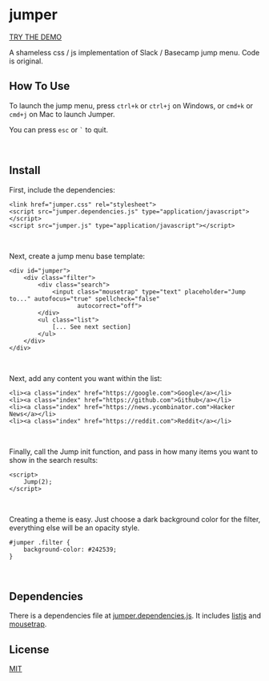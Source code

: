 # jumper

[TRY THE DEMO](https://snellingio.github.io/jumper/index.html)

A shameless css / js implementation of Slack / Basecamp jump menu. Code is original.

## How To Use
<p>
    To launch the jump menu, press <code>ctrl+k</code> or <code>ctrl+j</code> on Windows, or
    <code>cmd+k</code> or
    <code>cmd+j</code> on Mac to
    launch Jumper.</p>
<p>
    You can press <code>esc</code> or <code>`</code> to quit.
</p>
<br>

## Install
<p>
    First, include the dependencies:
<pre><code>&lt;link href="jumper.css" rel="stylesheet"&gt;
&lt;script src="jumper.dependencies.js" type="application/javascript">&lt;/script&gt;
&lt;script src="jumper.js" type="application/javascript">&lt;/script&gt;
</code></pre>
</p>
<br>


<p>
    Next, create a jump menu base template:
<pre><code>&lt;div id="jumper"&gt;
    &lt;div class="filter"&gt;
        &lt;div class="search"&gt;
            &lt;input class="mousetrap" type="text" placeholder="Jump to..." autofocus="true" spellcheck="false"
                   autocorrect="off"&gt;
        &lt;/div>
        &lt;ul class="list"&gt;
            [... See next section]
        &lt;/ul&gt;
    &lt;/div&gt;
&lt;/div&gt;
</code></pre>
</p>
<br>


<p>
    Next, add any content you want within the list:
<pre><code>&lt;li&gt;&lt;a class="index" href="https://google.com">Google&lt;/a&gt;&lt;/li&gt;
&lt;li&gt;&lt;a class="index" href="https://github.com">Github&lt;/a&gt;&lt;/li&gt;
&lt;li&gt;&lt;a class="index" href="https://news.ycombinator.com"&gt;Hacker News&lt;/a>&lt;/li&gt;
&lt;li&gt;&lt;a class="index" href="https://reddit.com"&gt;Reddit&lt;/a&gt;&lt;/li&gt;
</code></pre>
</p>
<br>


<p>
    Finally, call the Jump init function, and pass in how many items you want to show in the search results:
<pre><code>&lt;script&gt;
    Jump(2);
&lt;/script&gt;
</code></pre>
</p>
<br>


<p>
    Creating a theme is easy. Just choose a dark background color for the filter, everything else will be an opacity
    style.
<pre><code>#jumper .filter {
    background-color: #242539;
}
</code></pre>
</p>
<br>

## Dependencies
There is a dependencies file at [jumper.dependencies.js](jumper.dependencies.js). It includes [listjs](http://listjs.com/) and [mousetrap](https://craig.is/killing/mice).

## License
[MIT](LICENSE)
